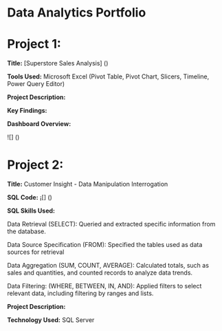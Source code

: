 # Data Analytics Portfolio
# Project 1:

**Title:** [Superstore Sales Analysis] ()

**Tools Used:** Microsoft Excel (Pivot Table, Pivot Chart, Slicers, Timeline, Power Query Editor) 

**Project Description:**

**Key Findings:**

**Dashboard Overview:**

![] () 

# Project 2:
**Title:** Customer Insight - Data Manipulation Interrogation

**SQL Code:**
¡[] ()

**SQL Skills Used:** 

Data Retrieval (SELECT): Queried and extracted specific information from the database.

Data Source Specification (FROM): Specified the tables used as data sources for retrieval

Data Aggregation (SUM, COUNT, AVERAGE): Calculated totals, such as sales and quantities, and counted records to analyze data trends.

Data Filtering: (WHERE, BETWEEN, IN, AND): Applied filters to select relevant data, including filtering by ranges and lists.

**Project Description:** 

**Technology Used:** SQL Server





